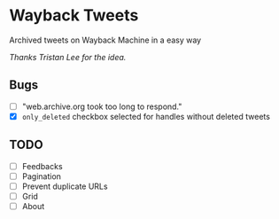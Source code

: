 # Wayback Tweets

Archived tweets on Wayback Machine in a easy way

*Thanks Tristan Lee for the idea.*

## Bugs

- [ ] "web.archive.org took too long to respond."
- [x] `only_deleted` checkbox selected for handles without deleted tweets

## TODO

- [ ] Feedbacks
- [ ] Pagination
- [ ] Prevent duplicate URLs
- [ ] Grid
- [ ] About
